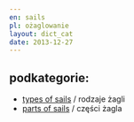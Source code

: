 ```yaml
---
en: sails
pl: ożaglowanie
layout: dict_cat
date: 2013-12-27
---
```


podkategorie:
-------------

* [types of sails](/dict/types-of-sails.html) / rodzaje żagli
* [parts of sails](/dict/parts-of-sails.html) / części żagla
